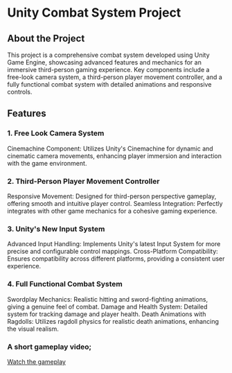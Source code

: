 # Unity Combat System Project
## About the Project
This project is a comprehensive combat system developed using Unity Game Engine, showcasing advanced features and mechanics for an immersive third-person gaming experience. Key components include a free-look camera system, a third-person player movement controller, and a fully functional combat system with detailed animations and responsive controls.

## Features
### 1. Free Look Camera System
Cinemachine Component: Utilizes Unity's Cinemachine for dynamic and cinematic camera movements, enhancing player immersion and interaction with the game environment.
### 2. Third-Person Player Movement Controller
Responsive Movement: Designed for third-person perspective gameplay, offering smooth and intuitive player control.
Seamless Integration: Perfectly integrates with other game mechanics for a cohesive gaming experience.
### 3. Unity's New Input System
Advanced Input Handling: Implements Unity's latest Input System for more precise and configurable control mappings.
Cross-Platform Compatibility: Ensures compatibility across different platforms, providing a consistent user experience.
### 4. Full Functional Combat System
Swordplay Mechanics: Realistic hitting and sword-fighting animations, giving a genuine feel of combat.
Damage and Health System: Detailed system for tracking damage and player health.
Death Animations with Ragdolls: Utilizes ragdoll physics for realistic death animations, enhancing the visual realism.
### A short gameplay video;
[Watch the gameplay]([URL](https://www.youtube.com/watch?v=xlXWDQzytYs)https://www.youtube.com/watch?v=xlXWDQzytYs)

